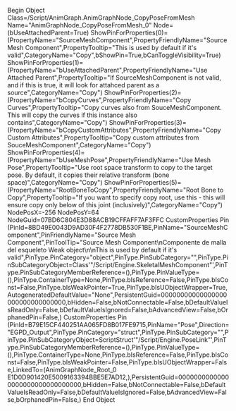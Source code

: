 Begin Object Class=/Script/AnimGraph.AnimGraphNode_CopyPoseFromMesh Name="AnimGraphNode_CopyPoseFromMesh_0"
   Node=(bUseAttachedParent=True)
   ShowPinForProperties(0)=(PropertyName="SourceMeshComponent",PropertyFriendlyName="Source Mesh Component",PropertyTooltip="This is used by default if it\'s valid",CategoryName="Copy",bShowPin=True,bCanToggleVisibility=True)
   ShowPinForProperties(1)=(PropertyName="bUseAttachedParent",PropertyFriendlyName="Use Attached Parent",PropertyTooltip="If SourceMeshComponent is not valid, and if this is true, it will look for attahced parent as a source",CategoryName="Copy")
   ShowPinForProperties(2)=(PropertyName="bCopyCurves",PropertyFriendlyName="Copy Curves",PropertyTooltip="Copy curves also from SouceMeshComponent. This will copy the curves if this instance also contains",CategoryName="Copy")
   ShowPinForProperties(3)=(PropertyName="bCopyCustomAttributes",PropertyFriendlyName="Copy Custom Attributes",PropertyTooltip="Copy custom attributes from SouceMeshComponent",CategoryName="Copy")
   ShowPinForProperties(4)=(PropertyName="bUseMeshPose",PropertyFriendlyName="Use Mesh Pose",PropertyTooltip="Use root space transform to copy to the target pose. By default, it copies their relative transform (bone space)",CategoryName="Copy")
   ShowPinForProperties(5)=(PropertyName="RootBoneToCopy",PropertyFriendlyName="Root Bone to Copy",PropertyTooltip="If you want to specify copy root, use this - this will ensure copy only below of this joint (inclusively)",CategoryName="Copy")
   NodePosX=-256
   NodePosY=64
   NodeGuid=07BD6C804E3D88ACB19CFFAFF7AF3FFC
   CustomProperties Pin (PinId=8BD49E0043D9AD30F4F2778DB530F1BE,PinName="SourceMeshComponent",PinFriendlyName="Source Mesh Component",PinToolTip="Source Mesh Component\nComponente de malla del esqueleto Weak object\n\nThis is used by default if it\'s valid",PinType.PinCategory="object",PinType.PinSubCategory="",PinType.PinSubCategoryObject=Class'"/Script/Engine.SkeletalMeshComponent"',PinType.PinSubCategoryMemberReference=(),PinType.PinValueType=(),PinType.ContainerType=None,PinType.bIsReference=False,PinType.bIsConst=False,PinType.bIsWeakPointer=True,PinType.bIsUObjectWrapper=True,AutogeneratedDefaultValue="None",PersistentGuid=00000000000000000000000000000000,bHidden=False,bNotConnectable=False,bDefaultValueIsReadOnly=False,bDefaultValueIsIgnored=False,bAdvancedView=False,bOrphanedPin=False,)
   CustomProperties Pin (PinId=B79E15CF440251AA065FD8B017FE9715,PinName="Pose",Direction="EGPD_Output",PinType.PinCategory="struct",PinType.PinSubCategory="",PinType.PinSubCategoryObject=ScriptStruct'"/Script/Engine.PoseLink"',PinType.PinSubCategoryMemberReference=(),PinType.PinValueType=(),PinType.ContainerType=None,PinType.bIsReference=False,PinType.bIsConst=False,PinType.bIsWeakPointer=False,PinType.bIsUObjectWrapper=False,LinkedTo=(AnimGraphNode_Root_0 E1D0D901420E5009163394BBE5E7AD12,),PersistentGuid=00000000000000000000000000000000,bHidden=False,bNotConnectable=False,bDefaultValueIsReadOnly=False,bDefaultValueIsIgnored=False,bAdvancedView=False,bOrphanedPin=False,)
End Object
